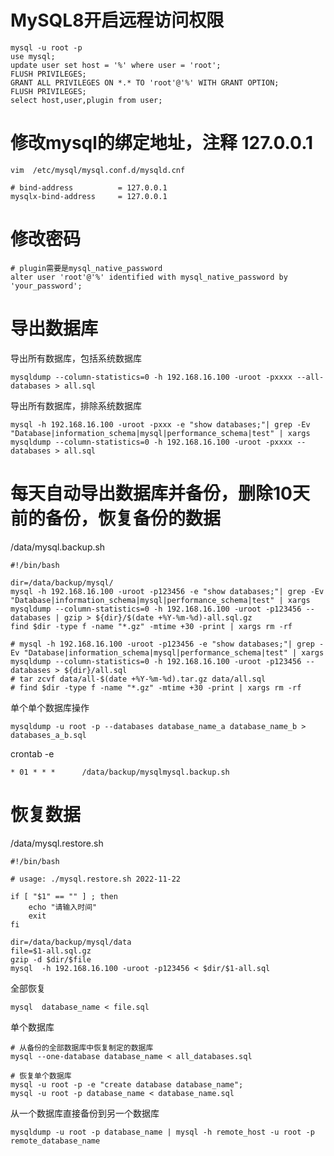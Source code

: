 # MySQL8开启远程访问权限

	mysql -u root -p
	use mysql;
	update user set host = '%' where user = 'root';
	FLUSH PRIVILEGES;
	GRANT ALL PRIVILEGES ON *.* TO 'root'@'%' WITH GRANT OPTION;
	FLUSH PRIVILEGES;
	select host,user,plugin from user;
	
# 修改mysql的绑定地址，注释 127.0.0.1
	vim  /etc/mysql/mysql.conf.d/mysqld.cnf
		
	# bind-address          = 127.0.0.1
	mysqlx-bind-address     = 127.0.0.1

# 修改密码
	# plugin需要是mysql_native_password
	alter user 'root'@'%' identified with mysql_native_password by 'your_password';
	

# 导出数据库
导出所有数据库，包括系统数据库

	mysqldump --column-statistics=0 -h 192.168.16.100 -uroot -pxxxx --all-databases > all.sql
	
导出所有数据库，排除系统数据库

	mysql -h 192.168.16.100 -uroot -pxxx -e "show databases;"| grep -Ev "Database|information_schema|mysql|performance_schema|test" | xargs mysqldump --column-statistics=0 -h 192.168.16.100 -uroot -pxxxx --databases > all.sql
	
# 每天自动导出数据库并备份，删除10天前的备份，恢复备份的数据 
/data/mysql.backup.sh

	#!/bin/bash
	
	dir=/data/backup/mysql/
	mysql -h 192.168.16.100 -uroot -p123456 -e "show databases;"| grep -Ev "Database|information_schema|mysql|performance_schema|test" | xargs mysqldump --column-statistics=0 -h 192.168.16.100 -uroot -p123456 --databases | gzip > ${dir}/$(date +%Y-%m-%d)-all.sql.gz
	find $dir -type f -name "*.gz" -mtime +30 -print | xargs rm -rf
	
	# mysql -h 192.168.16.100 -uroot -p123456 -e "show databases;"| grep -Ev "Database|information_schema|mysql|performance_schema|test" | xargs mysqldump --column-statistics=0 -h 192.168.16.100 -uroot -p123456 --databases > ${dir}/all.sql
	# tar zcvf data/all-$(date +%Y-%m-%d).tar.gz data/all.sql
	# find $dir -type f -name "*.gz" -mtime +30 -print | xargs rm -rf
	
单个单个数据库操作
	
	mysqldump -u root -p --databases database_name_a database_name_b > databases_a_b.sql
	
crontab -e 

	* 01 * * *      /data/backup/mysqlmysql.backup.sh
	
# 恢复数据
/data/mysql.restore.sh
	
	#!/bin/bash

	# usage: ./mysql.restore.sh 2022-11-22

	if [ "$1" == "" ] ; then
		echo "请输入时间"
		exit
	fi

	dir=/data/backup/mysql/data
	file=$1-all.sql.gz
	gzip -d $dir/$file
	mysql  -h 192.168.16.100 -uroot -p123456 < $dir/$1-all.sql
	

全部恢复

	mysql  database_name < file.sql

单个数据库
	
	# 从备份的全部数据库中恢复制定的数据库 
	mysql --one-database database_name < all_databases.sql
	
	# 恢复单个数据库
	mysql -u root -p -e "create database database_name";
	mysql -u root -p database_name < database_name.sql


从一个数据库直接备份到另一个数据库

	mysqldump -u root -p database_name | mysql -h remote_host -u root -p remote_database_name



